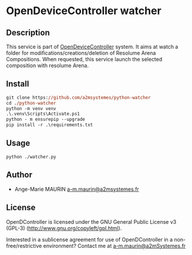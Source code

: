 # OpenDeviceController watcher

## Description

This service is part of [OpenDeviceController](https://github.com/a2mSystemes/OpenDController) system. It aims at watch a folder for modifications/creations/deletion
of Resolume Arena Compositions. When requested, this service launch the selected composition with resolume Arena. 

## Install

```ps
git clone https://github.com/a2msystemes/python-watcher
cd ./python-watcher
python -m venv venv
.\.venv\Scripts\Activate.ps1
python - m ensurepip --upgrade
pip install -r .\requirements.txt
```

## Usage

```
python ./watcher.py
```

## Author
- Ange-Marie MAURIN  [a-m.maurin@a2msystemes.fr](mailto:a-m.maurin@a2msystemes.fr)

## License

OpenDController is licensed under the GNU General Public License v3 (GPL-3) (http://www.gnu.org/copyleft/gpl.html).

Interested in a sublicense agreement for use of OpenDController in a non-free/restrictive environment? 
Contact me at [<a-m.maurin@a2mSystemes.fr>](mailto://a-m.maurin@a2mSystemes.fr)